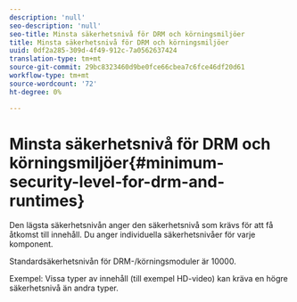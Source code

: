 ```yaml
---
description: 'null'
seo-description: 'null'
seo-title: Minsta säkerhetsnivå för DRM och körningsmiljöer
title: Minsta säkerhetsnivå för DRM och körningsmiljöer
uuid: 0df2a285-309d-4f49-912c-7a0562637424
translation-type: tm+mt
source-git-commit: 29bc8323460d9be0fce66cbea7c6fce46df20d61
workflow-type: tm+mt
source-wordcount: '72'
ht-degree: 0%

---
```



# Minsta säkerhetsnivå för DRM och körningsmiljöer{#minimum-security-level-for-drm-and-runtimes}

Den lägsta säkerhetsnivån anger den säkerhetsnivå som krävs för att få åtkomst till innehåll. Du anger individuella säkerhetsnivåer för varje komponent.

Standardsäkerhetsnivån för DRM-/körningsmoduler är 10000.

Exempel: Vissa typer av innehåll (till exempel HD-video) kan kräva en högre säkerhetsnivå än andra typer.
